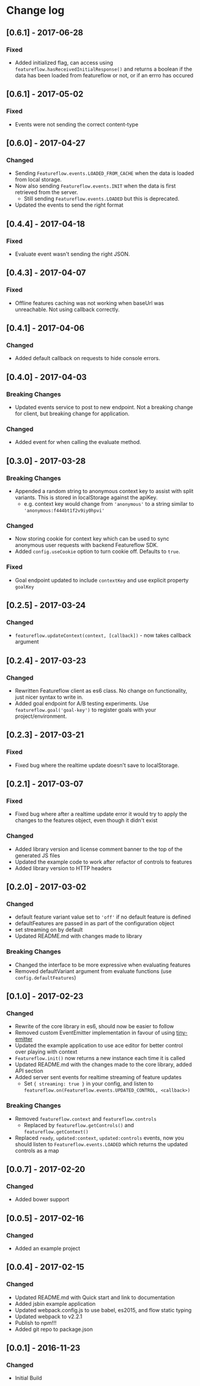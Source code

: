 # Change log
## [0.6.1] - 2017-06-28
### Fixed
- Added initialized flag, can access using `featureflow.hasReceivedInitialResponse()` and returns a boolean if the data has been loaded from featureflow or not, or if an errro has occured
## [0.6.1] - 2017-05-02
### Fixed
- Events were not sending the correct content-type
## [0.6.0] - 2017-04-27
### Changed
- Sending `Featureflow.events.LOADED_FROM_CACHE` when the data is loaded from local storage.
- Now also sending `Featureflow.events.INIT` when the data is first retrieved from the server.
  - Still sending `Featureflow.events.LOADED` but this is deprecated.
- Updated the events to send the right format
## [0.4.4] - 2017-04-18
### Fixed
- Evaluate event wasn't sending the right JSON.
## [0.4.3] - 2017-04-07
### Fixed
- Offline features caching was not working when baseUrl was unreachable. Not using callback correctly.
## [0.4.1] - 2017-04-06
### Changed
- Added default callback on requests to hide console errors.
## [0.4.0] - 2017-04-03
### Breaking Changes
- Updated events service to post to new endpoint. Not a breaking change for client, but breaking change for application.
### Changed
- Added event for when calling the evaluate method.
## [0.3.0] - 2017-03-28
### Breaking Changes
- Appended a random string to anonymous context key to assist with split variants. This is stored in localStorage against the apiKey.
  - e.g. context key would change from `'anonymous'` to a string similar to `'anonymous:f444bt1f2v9iy0hpvi'`
### Changed
- Now storing cookie for context key which can be used to sync anonymous user requests with backend Featureflow SDK.
- Added `config.useCookie` option to turn cookie off. Defaults to `true`.
### Fixed
- Goal endpoint updated to include `contextKey` and use explicit property `goalKey`
## [0.2.5] - 2017-03-24
### Changed
- `featureflow.updateContext(context, [callback])` - now takes callback argument
## [0.2.4] - 2017-03-23
### Changed
- Rewritten Featureflow client as es6 class. No change on functionality, just nicer syntax to write in.
- Added goal endpoint for A/B testing experiments. Use `featureflow.goal('goal-key')` to register goals with your project/environment.
## [0.2.3] - 2017-03-21
### Fixed
- Fixed bug where the realtime update doesn't save to localStorage.
## [0.2.1] - 2017-03-07
### Fixed
- Fixed bug where after a realtime update error it would try to 
apply the changes to the features object, even though it didn't exist
### Changed
- Added library version and license comment banner to the top of the generated JS files
- Updated the example code to work after refactor of controls to features
- Added library version to HTTP headers
## [0.2.0] - 2017-03-02
### Changed
- default feature variant value set to `'off'` if no default feature is defined
- defaultFeatures are passed in as part of the configuration object
- set streaming on by default
- Updated README.md with changes made to library
### Breaking Changes
- Changed the interface to be more expressive when evaluating features
- Removed defaultVariant argument from evaluate functions (use `config.defaultFeatures`)

## [0.1.0] - 2017-02-23
### Changed
- Rewrite of the core library in es6, should now be easier to follow
- Removed custom EventEmitter implementation in favour of using [tiny-emitter](https://github.com/scottcorgan/tiny-emitter)
- Updated the example application to use ace editor for better control over playing with context
- `Featureflow.init()` now returns a new instance each time it is called
- Updated README.md with the changes made to the core library, added API section
- Added server sent events for realtime streaming of feature updates
  - Set `{ streaming: true }` in your config, and listen to `featureflow.on(Featureflow.events.UPDATED_CONTROL, <callback>)`
### Breaking Changes
- Removed `featureflow.context` and `featureflow.controls`
  - Replaced by `featureflow.getControls()` and `featureflow.getContext()`
- Replaced `ready`, `updated:context`, `updated:controls` events,
 now you should listen to `Featureflow.events.LOADED` which returns the updated controls as a map 

## [0.0.7] - 2017-02-20
### Changed
- Added bower support

## [0.0.5] - 2017-02-16
### Changed
- Added an example project

## [0.0.4] - 2017-02-15
### Changed
- Updated README.md with Quick start and link to documentation
- Added jsbin example application
- Updated webpack.config.js to use babel, es2015, and flow static typing
- Updated webpack to v2.2.1
- Publish to npm!!!
- Added git repo to package.json

## [0.0.1] - 2016-11-23
### Changed
- Initial Build

